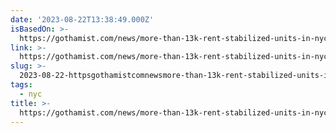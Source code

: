 ```yaml
---
date: '2023-08-22T13:38:49.000Z'
isBasedOn: >-
  https://gothamist.com/news/more-than-13k-rent-stabilized-units-in-nyc-are-sitting-empty-for-multiple-years-report-finds
link: >-
  https://gothamist.com/news/more-than-13k-rent-stabilized-units-in-nyc-are-sitting-empty-for-multiple-years-report-finds
slug: >-
  2023-08-22-httpsgothamistcomnewsmore-than-13k-rent-stabilized-units-in-nyc-are-sitting-empty-for-multiple-years-report-finds
tags:
  - nyc
title: >-
  https://gothamist.com/news/more-than-13k-rent-stabilized-units-in-nyc-are-sitting-empty-for-multiple-years-report-finds
---
```


